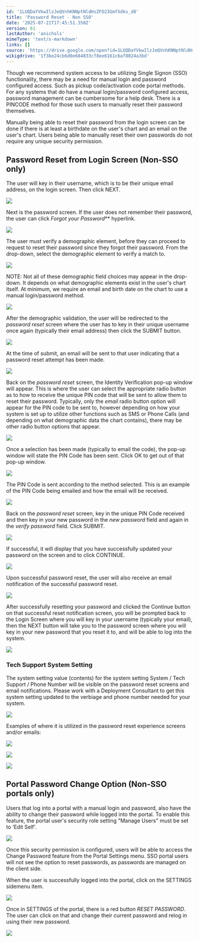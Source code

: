 ```yaml
---
id: '1LUQDaYVkwIlzJeQVnhKNNptNldHsZFO23GmfXdkv_d8'
title: 'Password Reset - Non SSO'
date: '2025-07-21T17:45:51.350Z'
version: 61
lastAuthor: 'anichols'
mimeType: 'text/x-markdown'
links: []
source: 'https://drive.google.com/open?id=1LUQDaYVkwIlzJeQVnhKNNptNldHsZFO23GmfXdkv_d8'
wikigdrive: '1f3be24cb6d0e684833cf8ee6161c6af8024a3bd'
---
```

Though we recommend system access to be utilizing Single Signon (SSO) functionality, there may be a need for manual login and password configured access. Such as pickup code/activation code portal methods.  For any systems that do have a manual login/password configured access, password management can be cumbersome for a help desk.  There is a PINCODE method for those such users to manually reset their password themselves.

Manually being able to reset their password from the login screen can be done if there is at least a birthdate on the user's chart and an email on the user's chart.  Users being able to manually reset their own passwords do not require any unique security permission.

## Password Reset from Login Screen (Non-SSO only)

The user will key in their username, which is to be their unique email address, on the login screen.  Then click NEXT.

![](../password-reset-non-sso.assets/a0030147371d752c5352c183847addd2.png)

Next is the password screen.  If the user does not remember their password, the user can click *Forgot your* *Password*** hyperlink.

![](../password-reset-non-sso.assets/636d08c93b79dd083cf317bc74003932.png)

The user must verify a demographic element, before they can proceed to request to reset their password since they forgot their password.   From the drop-down, select the demographic element to verify a match to.

![](../password-reset-non-sso.assets/cf0c043dc26c0ff5b05ecd8881276f1d.png)

NOTE: Not all of these demographic field choices may appear in the drop-down.  It depends on what demographic elements exist in the user's chart itself.  At minimum, we require an email and birth date on the chart to use a manual login/password method.

![](../password-reset-non-sso.assets/06ae594174490af2a2bab583c9fadc57.png)

After the demographic validation, the user will be redirected to the *password reset* screen where the user has to key in their unique username once again (typically their email address) then click the SUBMIT button.

![](../password-reset-non-sso.assets/7c6f8740ff4c6f2f17c5e7a73f2b188a.png)

At the time of submit, an email will be sent to that user indicating that a password reset attempt has been made.

![](../password-reset-non-sso.assets/fadb5cffb317ade533c743974526969c.png)

Back on the *password reset* screen, the Identity Verification pop-up window will appear.  This is where the user can select the appropriate radio button as to how to receive the unique PIN code that will be sent to allow them to reset their password.  Typically, only the *email* radio button option will appear for the PIN code to be sent to, however depending on how your system is set up to utilize other functions such as SMS or Phone Calls (and depending on what demographic data the chart contains), there may be other radio button options that appear.

![](../password-reset-non-sso.assets/31d391fc94e1a0546574dc0b27dd30f5.png)

Once a selection has been made (typically to email the code), the pop-up window will state the PIN Code has been sent.  Click OK to get out of that pop-up window.

![](../password-reset-non-sso.assets/1404a3e087bddd11a6fc8c0f0d2fe595.png)

The PIN Code is sent according to the method selected.  This is an example of the PIN Code being emailed and how the email will be received.

![](../password-reset-non-sso.assets/cc180f146583be2c15870e6fa9bef482.png)

Back on the *password reset* screen, key in the unique PIN Code received and then key in your new password in the *new password* field and again in the *verify password* field.  Click SUBMIT.

![](../password-reset-non-sso.assets/776d69285e4d0b501918d722e97749d0.png)

If successful, it will display that you have successfully updated your password on the screen and to click CONTINUE.

![](../password-reset-non-sso.assets/5c357f8e97cb26fb5cac14ab16be46fb.png)

Upon successful password reset, the user will also receive an email notification of the successful password reset.

![](../password-reset-non-sso.assets/1c521abcd10a4d52abd33bdedc23e24b.png)

After successfully resetting your password and clicked the Continue button on that successful reset notification screen, you will be prompted back to the Login Screen where you will key in your username (typically your email), then the NEXT button will take you to the password screen where you will key in your new password that you reset it to, and will be able to log into the system.

![](../password-reset-non-sso.assets/a0030147371d752c5352c183847addd2.png)

### Tech Support System Setting

The system setting value (contents) for the system setting System / Tech Support / Phone Number will be visible on the password reset screens and email notifications.  Please work with a Deployment Consultant to get this system setting updated to the verbiage and phone number needed for your system.

![](../password-reset-non-sso.assets/e00284c386582c0360566817507c8c1b.png)

Examples of where it is utilized in the password reset experience screens and/or emails:

![](../password-reset-non-sso.assets/dd5a202f70f31f1e2577490545183be6.png)

![](../password-reset-non-sso.assets/de07fe4d1501ab20b1e4cb2056db7e31.png)

![](../password-reset-non-sso.assets/f49285b4fed7eac15d44a6787638d226.png)

## Portal Password Change Option (Non-SSO portals only)

Users that log into a portal with a manual login and password, also have the ability to change their password while logged into the portal. To enable this feature, the portal user's security role setting "Manage Users" must be set to ‘Edit Self'.

![](../password-reset-non-sso.assets/3ec990ae063884d89c07d3e583d2fe97.png)

Once this security permission is configured, users will be able to access the Change Password feature from the Portal Settings menu. SSO portal users will not see the option to reset passwords, as passwords are managed on the client side.

When the user is successfully logged into the portal, click on the SETTINGS sidemenu item.

![](../password-reset-non-sso.assets/66d68629efe1032af56c93940121602d.png)

Once in SETTINGS of the portal, there is a red button *RESET PASSWORD*.  The user can click on that and change their current password and relog in using their new password.

![](../password-reset-non-sso.assets/2bef8b0b45427c9a0eb4344afc97d7c6.png)
